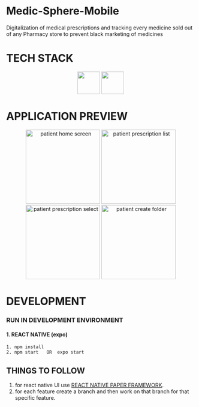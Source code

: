 # Medic-Sphere-Mobile
Digitalization of medical prescriptions and tracking every medicine sold out of any Pharmacy store to prevent black marketing of medicines

# TECH STACK
<p align="center"> 
<img height="60" src="https://user-images.githubusercontent.com/46826283/139284767-88453085-56d6-4bf6-9c3d-ad16b8b57baa.png" />
<img height="60" src="https://user-images.githubusercontent.com/46826283/139285390-f09f1059-97f4-416d-aeb7-573526272c8b.png" />
</p>

# APPLICATION PREVIEW 

<p align="center">
<img src="https://github.com/kirito22037/Medic-Sphere-Mobile/blob/main/readme_attachment/main.jpg" alt="patient home screen" width="198"/>
<img src="https://github.com/kirito22037/Medic-Sphere-Mobile/blob/main/readme_attachment/list.jpg" alt="patient prescription list" width="198"/>
<img src="https://github.com/kirito22037/Medic-Sphere-Mobile/blob/main/readme_attachment/list_select.jpg" alt="patient prescription select" width="198"/>
<img src="https://github.com/kirito22037/Medic-Sphere-Mobile/blob/main/readme_attachment/create_folder.jpg" alt="patient create folder" width="198"/>  
</p>

# DEVELOPMENT

### RUN IN DEVELOPMENT ENVIRONMENT
#### 1. REACT NATIVE (expo)
    1. npm install
    2. npm start   OR  expo start
## THINGS TO FOLLOW
1. for react native UI use [REACT NATIVE PAPER FRAMEWORK](https://callstack.github.io/react-native-paper/).
2. for each feature create a branch and then work on that branch for that specific feature.   


